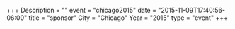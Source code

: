 +++
Description = ""
event = "chicago2015"
date = "2015-11-09T17:40:56-06:00"
title = "sponsor"
City = "Chicago"
Year = "2015"
type = "event"
+++
